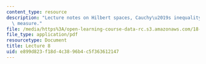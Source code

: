 ```yaml
---
content_type: resource
description: "Lecture notes on Hilbert spaces, Cauchy\u2019s inequality, and Lebesgue\
  \ measure."
file: /media/https%3A/open-learning-course-data-rc.s3.amazonaws.com/18-102-introduction-to-functional-analysis-spring-2009/e899d823f18d4c3896b4c5f363612147_MIT18_102s09_lec08.pdf
file_type: application/pdf
resourcetype: Document
title: Lecture 8
uid: e899d823-f18d-4c38-96b4-c5f363612147
---
```


